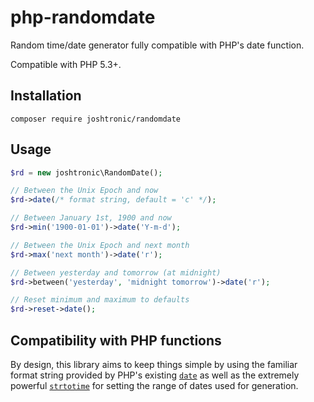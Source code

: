 # php-randomdate

Random time/date generator fully compatible with PHP's date function.

Compatible with PHP 5.3+.

## Installation

```shell
composer require joshtronic/randomdate
```

## Usage

```php
$rd = new joshtronic\RandomDate();

// Between the Unix Epoch and now
$rd->date(/* format string, default = 'c' */);

// Between January 1st, 1900 and now
$rd->min('1900-01-01')->date('Y-m-d');

// Between the Unix Epoch and next month
$rd->max('next month')->date('r');

// Between yesterday and tomorrow (at midnight)
$rd->between('yesterday', 'midnight tomorrow')->date('r');

// Reset minimum and maximum to defaults
$rd->reset->date();
```

## Compatibility with PHP functions

By design, this library aims to keep things simple by using the familiar
format string provided by PHP's existing [`date`][php-date] as well as the
extremely powerful [`strtotime`][php-strtotime] for setting the range of dates
used for generation.

[php-date]: https://www.php.net/manual/en/function.date.php
[php-strtotime]: https://www.php.net/manual/en/function.strtotime.php

